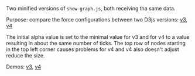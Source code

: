 Two minified versions of `show-graph.js`, both receiving tha same data.
 
Purpose: compare the force configurations between two D3js versions:
[v3](https://github.com/d-bl/GroundForge/blob/master/docs/D3jsForces/v3/show-graph.js#L35-43), 
[v4](https://github.com/d-bl/GroundForge/blob/master/docs/D3jsForces/v4/show-graph.js#L35-41)
  
The initial alpha value is set to the minimal value for v3 and for v4 to a value resulting in about the same number of ticks. The top row of nodes starting in the top left corner causes problems for v4 and v4 also doesn't adjust reduce the size.

Demos: 
[v3](https://github.com/d-bl/GroundForge/D3jsForces/v3),
[v4](https://github.com/d-bl/GroundForge/D3jsForces/v4)
